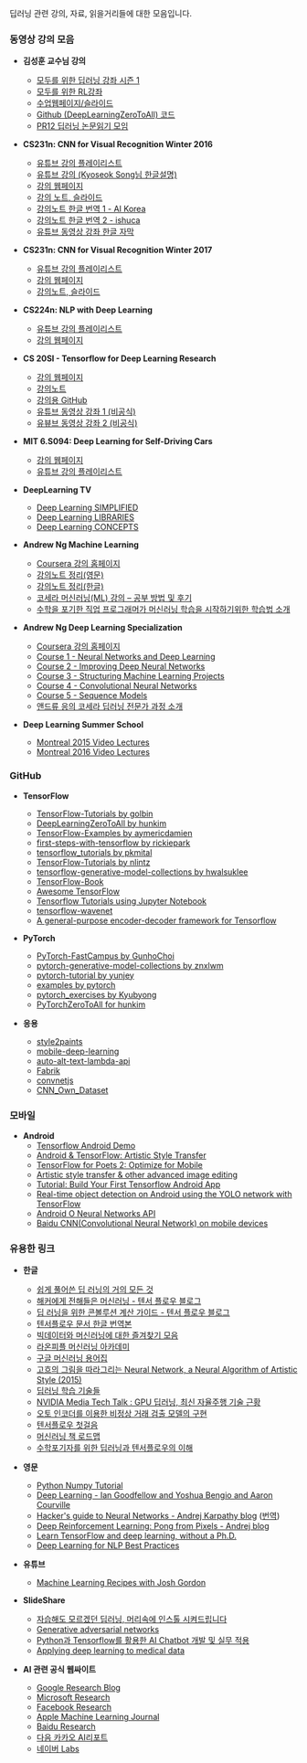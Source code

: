딥러닝 관련 강의, 자료, 읽을거리들에 대한 모음입니다. 


###  동영상 강의 모음
- **김성훈 교수님 강의**
  - [모두를 위한 딥러닝 강좌 시즌 1](https://www.youtube.com/playlist?list=PLlMkM4tgfjnLSOjrEJN31gZATbcj_MpUm)
  - [모두를 위한 RL강좌](https://www.youtube.com/watch?v=dZ4vw6v3LcA&list=PLlMkM4tgfjnKsCWav-Z2F-MMFRx-2gMGG&index=1)
  - [수업웹페이지/슬라이드](https://hunkim.github.io/ml/)
  - [Github (DeepLearningZeroToAll) 코드](https://github.com/hunkim/DeepLearningZeroToAll/)
  - [PR12 딥러닝 논문읽기 모임](https://www.youtube.com/playlist?list=PLlMkM4tgfjnJhhd4wn5aj8fVTYJwIpWkS)

- **CS231n: CNN for Visual Recognition Winter 2016**
  - [유튜브 강의 플레이리스트](https://www.youtube.com/watch?v=NfnWJUyUJYU&list=PLkt2uSq6rBVctENoVBg1TpCC7OQi31AlC)
  - [유튜브 강의 (Kyoseok Song님 한글설명)](https://www.youtube.com/playlist?list=PL1Kb3QTCLIVtyOuMgyVgT-OeW0PYXl3j5)
  - [강의 웹페이지](http://cs231n.stanford.edu/2016/)
  - [강의 노트, 슬라이드](http://cs231n.stanford.edu/2016/syllabus)
  - [강의노트 한글 번역 1 - AI Korea](http://aikorea.org/cs231n/)
  - [강의노트 한글 번역 2 - ishuca](http://ishuca.tistory.com/category/CS231n)
  - [유튜브 동영상 강좌 한글 자막](https://github.com/aikorea/cs231n/tree/master/captions/Ko)

- **CS231n: CNN for Visual Recognition Winter 2017**
  - [유튜브 강의 플레이리스트](https://www.youtube.com/playlist?list=PLC1qU-LWwrF64f4QKQT-Vg5Wr4qEE1Zxk)
  - [강의 웹페이지](http://cs231n.stanford.edu/2017/)
  - [강의노트, 슬라이드](http://cs231n.stanford.edu/2017/syllabus)

- **CS224n: NLP with Deep Learning**
  - [유튜브 강의 플레이리스트](https://www.youtube.com/playlist?list=PL3FW7Lu3i5Jsnh1rnUwq_TcylNr7EkRe6)
  - [강의 웹페이지](http://web.stanford.edu/class/cs224n/)

- **CS 20SI - Tensorflow for Deep Learning Research**
  - [강의 웹페이지](https://web.stanford.edu/class/cs20si/)
  - [강의노트](http://web.stanford.edu/class/cs20si/syllabus.html)
  - [강의용 GitHub](https://github.com/chiphuyen/stanford-tensorflow-tutorials)
  - [유튜브 동영상 강좌 1 (비공식)](https://www.youtube.com/playlist?list=PLIDllPt3EQZoS8gCP3cw273Cq9puuPLTg)
  - [유뷰브 동영상 강좌 2 (비공식)](https://www.youtube.com/channel/UCMq6IdbXar_KtYixMS_wHcQ/videos)

- **MIT 6.S094: Deep Learning for Self-Driving Cars**
  - [강의 웹페이지](http://selfdrivingcars.mit.edu)
  - [유튜브 강의 플레이리스트](https://www.youtube.com/playlist?list=PLrAXtmErZgOeiKm4sgNOknGvNjby9efdf)

- **DeepLearning TV**
  - [Deep Learning SIMPLIFIED](https://www.youtube.com/playlist?list=PLjJh1vlSEYgvGod9wWiydumYl8hOXixNu)
  - [Deep Learning LIBRARIES](https://www.youtube.com/playlist?list=PLjJh1vlSEYgspxwsa5be5TVm3n9JNNC9G)
  - [Deep Learning CONCEPTS](https://www.youtube.com/playlist?list=PLjJh1vlSEYgvZ3ze_4pxKHNh1g5PId36-)

- **Andrew Ng Machine Learning**
  - [Coursera 강의 홈페이지](https://www.coursera.org/learn/machine-learning)
  - [강의노트 정리(영문)](http://www.holehouse.org/mlclass/)
  - [강의노트 정리(한글)](https://wikidocs.net/book/587)
  - [코세라 머신러닝(ML) 강의 – 공부 방법 및 후기](https://www.uturtle.com/blog/archives/619)
  - [수학을 포기한 직업 프로그래머가 머신러닝 학습을 시작하기위한 학습법 소개](http://www.moreagile.net/2015/05/how-to-start-machine-learning-study.html)

- **Andrew Ng Deep Learning Specialization**
  - [Coursera 강의 홈페이지](https://www.coursera.org/specializations/deep-learning)
  - [Course 1 - Neural Networks and Deep Learning](https://www.coursera.org/learn/neural-networks-deep-learning)
  - [Course 2 - Improving Deep Neural Networks](https://www.coursera.org/learn/deep-neural-network)
  - [Course 3 - Structuring Machine Learning Projects](https://www.coursera.org/learn/machine-learning-projects)
  - [Course 4 - Convolutional Neural Networks](https://www.coursera.org/learn/convolutional-neural-networks)
  - [Course 5 - Sequence Models](https://www.coursera.org/learn/nlp-sequence-models)
  - [앤드류 응의 코세라 딥러닝 전문가 과정 소개](http://1boon.kakao.com/kakao-it/kakaoaireport_07)

- **Deep Learning Summer School**
  - [Montreal 2015 Video Lectures](http://videolectures.net/deeplearning2015_montreal/)
  - [Montreal 2016 Video Lectures](http://videolectures.net/deeplearning2016_montreal/)


### GitHub

- **TensorFlow**
  - [TensorFlow-Tutorials by golbin](https://github.com/golbin/TensorFlow-Tutorials)
  - [DeepLearningZeroToAll by hunkim](https://github.com/hunkim/DeepLearningZeroToAll/)
  - [TensorFlow-Examples by aymericdamien](https://github.com/aymericdamien/TensorFlow-Examples)
  - [first-steps-with-tensorflow by rickiepark](https://github.com/rickiepark/first-steps-with-tensorflow)
  - [tensorflow_tutorials by pkmital](https://github.com/pkmital/tensorflow_tutorials)
  - [TensorFlow-Tutorials by nlintz](https://github.com/nlintz/TensorFlow-Tutorials)
  - [tensorflow-generative-model-collections by hwalsuklee](https://github.com/hwalsuklee/tensorflow-generative-model-collections)
  - [TensorFlow-Book](https://github.com/BinRoot/TensorFlow-Book)
  - [Awesome TensorFlow](https://github.com/jtoy/awesome-tensorflow)
  - [Tensorflow Tutorials using Jupyter Notebook](https://github.com/sjchoi86/Tensorflow-101)
  - [tensorflow-wavenet](https://github.com/ibab/tensorflow-wavenet)
  - [A general-purpose encoder-decoder framework for Tensorflow](https://github.com/google/seq2seq)

- **PyTorch**
  - [PyTorch-FastCampus by GunhoChoi](https://github.com/GunhoChoi/PyTorch-FastCampus)
  - [pytorch-generative-model-collections by znxlwm](https://github.com/znxlwm/pytorch-generative-model-collections)
  - [pytorch-tutorial by yunjey](https://github.com/yunjey/pytorch-tutorial.git)
  - [examples by pytorch](https://github.com/pytorch/examples)
  - [pytorch_exercises by Kyubyong](https://github.com/Kyubyong/pytorch_exercises)
  - [PyTorchZeroToAll for hunkim](https://github.com/hunkim/PyTorchZeroToAll)

- **응용**
  - [style2paints](https://github.com/lllyasviel/style2paints)
  - [mobile-deep-learning](https://github.com/baidu/mobile-deep-learning)
  - [auto-alt-text-lambda-api](https://github.com/abhisuri97/auto-alt-text-lambda-api)
  - [Fabrik](https://github.com/Cloud-CV/Fabrik)
  - [convnetjs](https://github.com/karpathy/convnetjs)
  - [CNN_Own_Dataset](https://github.com/YeongHyeon/CNN_Own_Dataset)


### 모바일

- **Android**
  - [Tensorflow Android Demo](https://github.com/tensorflow/tensorflow/tree/master/tensorflow/examples/android)
  - [Android & TensorFlow: Artistic Style Transfer](https://codelabs.developers.google.com/codelabs/tensorflow-style-transfer-android/index.html?index=..%2F..%2Fio2017#0)
  - [TensorFlow for Poets 2: Optimize for Mobile](https://codelabs.developers.google.com/codelabs/tensorflow-for-poets-2/#0)
  - [Artistic style transfer & other advanced image editing](https://codelabs.developers.google.com/codelabs/android-style-transfer/#0)
  - [Tutorial: Build Your First Tensorflow Android App](https://omid.al/posts/2017-02-20-Tutorial-Build-Your-First-Tensorflow-Android-App.html)
  - [Real-time object detection on Android using the YOLO network with TensorFlow](https://github.com/natanielruiz/android-yolo)
  - [Android O Neural Networks API](https://developer.android.com/ndk/guides/neuralnetworks/index.html)
  - [Baidu CNN(Convolutional Neural Network) on mobile devices](https://github.com/baidu/mobile-deep-learning)


### 유용한  링크

- **한글**
  - [쉽게 풀어쓴 딥 러닝의 거의 모든 것](http://slownews.kr/41461)
  - [해커에게 전해들은 머신러닝 - 텐서 플로우 블로그](https://tensorflow.blog/2016/10/31/%ED%95%B4%EC%BB%A4%EC%97%90%EA%B2%8C-%EC%A0%84%ED%95%B4%EB%93%A4%EC%9D%80-%EB%A8%B8%EC%8B%A0%EB%9F%AC%EB%8B%9D/)
  - [딥 러닝을 위한 콘볼루션 계산 가이드 - 텐서 플로우 블로그](https://tensorflow.blog/a-guide-to-convolution-arithmetic-for-deep-learning/#ch2-3)
  - [텐서플로우 문서 한글 번역본](https://www.gitbook.com/book/tensorflowkorea/tensorflow-kr/details)
  - [빅데이터와 머신러닝에 대한 즐겨찾기 모음](http://ddmix.blogspot.kr/2015/11/favorites-bigdata-ml.html)
  - [라온피플 머신러닝 아카데미](http://laonple.blog.me/220463627091)
  - [구글 머신러닝 용어집](https://developers.google.com/machine-learning/glossary/)
  - [고흐의 그림을 따라그리는 Neural Network, a Neural Algorithm of Artistic Style (2015)](http://sanghyukchun.github.io/92/)
  - [딥러닝 학습 기술들](https://ratsgo.github.io/deep%20learning/2017/04/22/NNtricks/)
  - [NVIDIA Media Tech Talk : GPU 딥러닝, 최신 자율주행 기술 근황](http://drmola.com/pc_column/236811)
  - [오토 인코더를 이용한 비정상 거래 검출 모델의 구현](http://bcho.tistory.com/m/1197)
  - [텐서플로우 첫걸음](https://tensorflow.blog/2016/04/28/first-contact-with-tensorflow/)
  - [머신러닝 책 로드맵](https://www.mindmeister.com/812276967/)
  - [수학포기자를 위한 딥러닝과 텐서플로우의 이해](http://bcho.tistory.com/1208)

- **영문**
  - [Python Numpy Tutorial](http://cs231n.github.io/python-numpy-tutorial/)
  - [Deep Learning - Ian Goodfellow and Yoshua Bengio and Aaron Courville](http://www.deeplearningbook.org/)
  - [Hacker's guide to Neural Networks - Andrej Karpathy blog](http://karpathy.github.io/neuralnets/) ([번역](https://tensorflow.blog/2016/09/13/%ED%95%B4%EC%BB%A4%EA%B0%80-%EC%95%8C%EB%A0%A4%EC%A3%BC%EB%8A%94-%EB%89%B4%EB%9F%B4-%EB%84%A4%ED%8A%B8%EC%9B%8C%ED%81%AC/))
  - [Deep Reinforcement Learning: Pong from Pixels - Andrej blog](http://karpathy.github.io/2016/05/31/rl/)
  - [Learn TensorFlow and deep learning, without a Ph.D.](https://cloud.google.com/blog/big-data/2017/01/learn-tensorflow-and-deep-learning-without-a-phd)
  - [Deep Learning for NLP Best Practices](http://ruder.io/deep-learning-nlp-best-practices/)

- **유튜브**
  - [Machine Learning Recipes with Josh Gordon](https://www.youtube.com/playlist?list=PLOU2XLYxmsIIuiBfYad6rFYQU_jL2ryal)

- **SlideShare**
  - [자습해도 모르겠던 딥러닝, 머리속에 인스톨 시켜드립니다](https://www.slideshare.net/yongho/ss-79607172)
  - [Generative adversarial networks](https://www.slideshare.net/YunjeyChoi/generative-adversarial-networks-75916964)
  - [Python과 Tensorflow를 활용한 AI Chatbot 개발 및 실무 적용](https://www.slideshare.net/healess/python-tensorflow-ai-chatbot)
  - [Applying deep learning to medical data](https://www.slideshare.net/hyunseokmin/applying-deep-learning-to-medical-data)

- **AI 관련 공식 웹싸이트**
  - [Google Research Blog](https://research.googleblog.com)
  - [Microsoft Research](https://www.microsoft.com/en-us/research/)
  - [Facebook Research](https://research.fb.com) 
  - [Apple Machine Learning Journal](https://machinelearning.apple.com)
  - [Baidu Research](http://research.baidu.com)
  - [다음 카카오 AI리포트](https://brunch.co.kr/magazine/kakaoaireport)
  - [네이버 Labs](http://www.naverlabs.com/newsroom.html)
